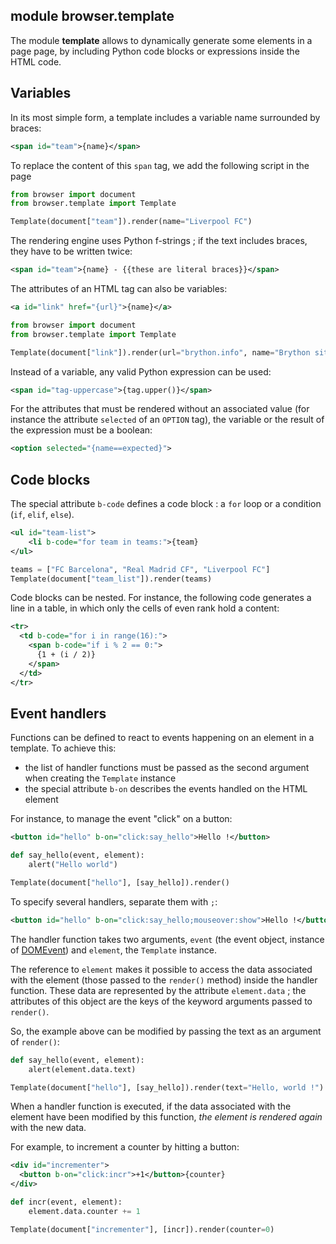 module **browser.template**
---------------------------

The module **template** allows to dynamically generate some elements in a page
page, by including Python code blocks or expressions inside the HTML code.

## Variables

In its most simple form, a template includes a variable name surrounded by
braces:

```xml
<span id="team">{name}</span>
```

To replace the content of this `span` tag, we add the following script in the
page

```python
from browser import document
from browser.template import Template

Template(document["team"]).render(name="Liverpool FC")
```

The rendering engine uses Python f-strings ; if the text includes braces, they
have to be written twice:

```xml
<span id="team">{name} - {{these are literal braces}}</span>
```

The attributes of an HTML tag can also be variables:

```xml
<a id="link" href="{url}">{name}</a>
```
```python
from browser import document
from browser.template import Template

Template(document["link"]).render(url="brython.info", name="Brython site")
```

Instead of a variable, any valid Python expression can be used:

```xml
<span id="tag-uppercase">{tag.upper()}</span>
```

For the attributes that must be rendered without an associated value (for
instance the attribute `selected` of an `OPTION` tag), the variable or the
result of the expression must be a boolean:
```xml
<option selected="{name==expected}">
```

## Code blocks

The special attribute `b-code` defines a code block : a `for` loop or a
condition (`if`, `elif`, `else`).

```xml
<ul id="team-list">
    <li b-code="for team in teams:">{team}
</ul>
```
```python
teams = ["FC Barcelona", "Real Madrid CF", "Liverpool FC"]
Template(document["team_list"]).render(teams)
```

Code blocks can be nested. For instance, the following code generates a line
in a table, in which only the cells of even rank hold a content:

```xml
<tr>
  <td b-code="for i in range(16):">
    <span b-code="if i % 2 == 0:">
      {1 + (i / 2)}
    </span>
  </td>
</tr>
```

## Event handlers

Functions can be defined to react to events happening on an element in a
template. To achieve this:

- the list of handler functions must be passed as the second argument when
creating the `Template` instance
- the special attribute `b-on` describes the events handled on the HTML
element

For instance, to manage the event "click" on a button:

```xml
<button id="hello" b-on="click:say_hello">Hello !</button>
```

```python
def say_hello(event, element):
    alert("Hello world")

Template(document["hello"], [say_hello]).render()
```

To specify several handlers, separate them with `;`:

```xml
<button id="hello" b-on="click:say_hello;mouseover:show">Hello !</button>
```

The handler function takes two arguments, `event` (the event object, instance
of [DOMEvent](events.html)) and `element`, the `Template` instance.

The reference to `element` makes it possible to access the data associated
with the element (those passed to the `render()` method) inside the handler
function. These data are represented by the attribute `element.data` ; the
attributes of this object are the keys of the keyword arguments passed to
`render()`.

So, the example above can be modified by passing the text as an argument of
`render()`:

```python
def say_hello(event, element):
    alert(element.data.text)

Template(document["hello"], [say_hello]).render(text="Hello, world !")
```

When a handler function is executed, if the data associated with the element
have been modified by this function, _the element is rendered again_ with the
new data.

For example, to increment a counter by hitting a button:

```xml
<div id="incrementer">
  <button b-on="click:incr">+1</button>{counter}
</div>
```

```python
def incr(event, element):
    element.data.counter += 1

Template(document["incrementer"], [incr]).render(counter=0)
```